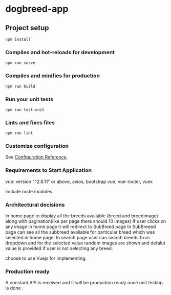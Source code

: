 # dogbreed-app

## Project setup
```
npm install
```

### Compiles and hot-reloads for development
```
npm run serve
```

### Compiles and minifies for production
```
npm run build
```

### Run your unit tests
```
npm run test:unit
```

### Lints and fixes files
```
npm run lint
```

### Customize configuration
See [Configuration Reference](https://cli.vuejs.org/config/).

### Requirements to Start Application
vue: version "^2.6.11" or above,
axios,
bootstrap vue,
vue-router,
vuex

Include node modules

### Architectural decisions
 In home page to display all the breeds avaliable (breed and breedimage) along with pagination(like per page there should 10 images)
 If user clicks on any image in home page it will redirect to SubBreed page
 In SubBreeed page can see all the subbreed avaliable for particular breed which was selected in home page.
 In search page user can search breeds from dropdown and for the selected value random images  are shown and defalut value is provided if user is not selecting any breed.
 
 choose to use  Vuejs for implementing.

### Production ready 
A constant API is received and It will be production ready once unit testing is done .